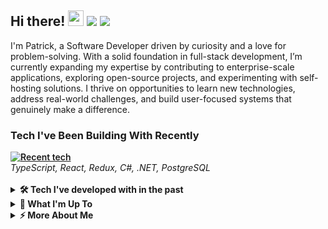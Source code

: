 <div align="left">
<h2>Hi there! <img src="https://raw.githubusercontent.com/MartinHeinz/MartinHeinz/master/wave.gif" width="25px" height="25px">
<a href="mailto:patrick.kell1@pm.me"><img src="https://img.shields.io/badge/%20-Email%20me-black?color=14171A&labelColor=D44638&logo=maildotru&logoColor=ffffff" /></a>
<a href="https://www.linkedin.com/in/patrick-kell-84ba551aa"><img src="https://img.shields.io/badge/-Connect-0A66C2?style=flat&logo=linkedin&logoColor=white" /></a></h2>
</div>

I'm Patrick, a Software Developer driven by curiosity and a love for problem-solving. With a solid foundation in full-stack development, I’m currently expanding my expertise by contributing to enterprise-scale applications, exploring open-source projects, and experimenting with self-hosting solutions. I thrive on opportunities to learn new technologies, address real-world challenges, and build user-focused systems that genuinely make a difference.


<div align="left">
<h3><b>Tech I've Been Building With Recently</b></h3>
 <div style="margin-top: 10px; font-weight:600;">
 
 <a href="https://skillicons.dev">
 <img src="https://skillicons.dev/icons?i=ts,react,redux,cs,dotnet,postgres&perline=9" alt="Recent tech" />
 </a>
 </div>
 <i>
 TypeScript, React, Redux, C#, .NET, PostgreSQL
 </i>
</div>
<br>



<details>
<summary><b>🛠️ Tech I've developed with in the past</b></summary>
<br>
<br>
<div align="left">

<div style="margin-top: 10px; font-weight:600;">
    <p><b>Languages and Frameworks</b></p>
    <a href="https://skillicons.dev">
    <img src="https://skillicons.dev/icons?i=typescript,react,cs,html,js,java,python,nodejs&perline=8" alt="Languages and Frameworks" />
    </a>
    
</div>
<i>
TypeScript, React, C#, HTML, JavaScript, Java, Python, Node.js
</i>

<br>
<hr>

<div style="margin-top: 10px; font-weight:600;">
    <p><b>Databases</b></p>
    <a href="https://skillicons.dev">
    <img
      src="https://skillicons.dev/icons?i=mysql,postgres,mongodb,sqlserver&perline=5"
      alt="Databases"
    />
  </a>
</div>
<i>
MySQL, PostgreSQL, MongoDB, SQL Server
</i>

<br>
<hr>

<div style="margin-top: 10px; font-weight:600;">
    <p><b>Tools and Technologies</b></p>
    <a href="https://skillicons.dev">
    <img
      src="https://skillicons.dev/icons?i=git,github,vscode,visualstudio,linux,apple,windows,aws,azure,heroku,androidstudio&perline=8"
      alt="Tools and Platforms"
    />
  </a>
</div>
<i>
Git, GitHub, VS Code, Visual Studio, Linux, macOS, Windows, AWS, Azure, Heroku, Android Studio
</i>

<br>
<hr>
</div>
</details>




<details>
<summary><b>🚀 What I'm Up To </b></summary>
<br>
<ul>
<li>Developing enterprise-scale migration solutions with modern tech stacks</li>
<li>Building SharePoint solutions using TypeScript, React, and Fluent UI</li>
<li>Collaborating on enterprise applications that streamline business processes</li>
<li>Automating and enhancing G-Suite workflows with Google Apps Script</li>
<br>
</details>


<details>  
 <summary><b>⚡  More About Me</b></summary>
 <br>
 <div>

📚 Background

- Software Engineering graduate from Western Governors University

- Currently deepening my knowledge of code quality, design patterns, and software best practices

- Passionate about creating organized, efficient solutions that make a real impact


💭 Philosophy

I believe in the power of technology to create positive change. Every line of code is an opportunity to make someone's work easier, their day brighter, or their goals more achievable.
</div>
</details>

